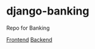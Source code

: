 # django-banking
Repo for Banking

[Frontend](https://frontend-banking.herokuapp.com/)
[Backend](https://backend-banking.herokuapp.com/api/)
